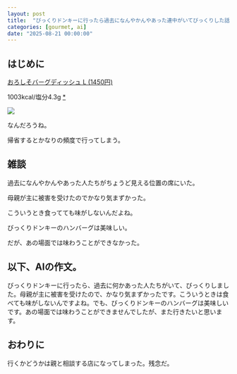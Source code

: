 ```yaml
---
layout: post
title:  "びっくりドンキーに行ったら過去になんやかんやあった連中がいてびっくりした話"
categories: [gourmet, ai]
date: "2025-08-21 00:00:00"
---
```


## はじめに

<u>おろしそバーグディッシュ L (1450円)</u>

1003kcal/塩分4.3g [*](https://www.bikkuri-donkey.com/menu/menu_10/?pref=osaka)


<div class="trim">
  <div class="trim__item">
    <a href="{{ site.url }}/assets/images/2025-08-21-report/13-18-49.png">
      <img class="one" src="{{ site.url }}/assets/thumbnail/2025-08-21-report/13-18-49.png">
    </a>
  </div>
</div>


なんだろうね。

帰省するとかなりの頻度で行ってしまう。

## 雑談

過去になんやかんやあった人たちがちょうど見える位置の席にいた。

母親が主に被害を受けたのでかなり気まずかった。

こういうとき食ってても味がしないんだよね。

びっくりドンキーのハンバーグは美味しい。

だが、あの場面では味わうことができなかった。

## 以下、AIの作文。

びっくりドンキーに行ったら、過去に何かあった人たちがいて、びっくりしました。母親が主に被害を受けたので、かなり気まずかったです。こういうときは食べても味がしないんですよね。でも、びっくりドンキーのハンバーグは美味しいです。あの場面では味わうことができませんでしたが、また行きたいと思います。

## おわりに

行くかどうかは親と相談する店になってしまった。残念だ。

